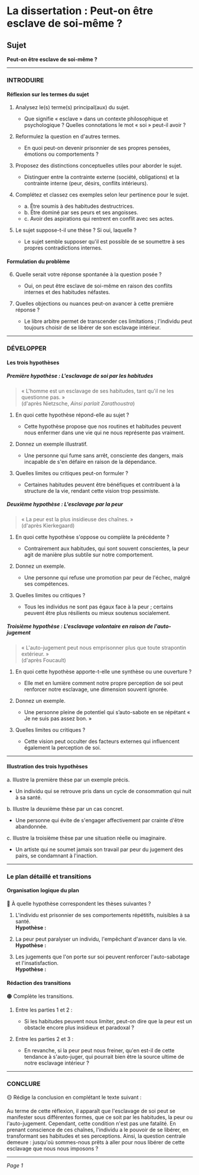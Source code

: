 # La dissertation : Peut-on être esclave de soi-même ?

## Sujet
**Peut-on être esclave de soi-même ?**

---

### INTRODUIRE

#### Réflexion sur les termes du sujet

1. Analysez le(s) terme(s) principal(aux) du sujet.  
   - Que signifie « esclave » dans un contexte philosophique et psychologique ? Quelles connotations le mot « soi » peut-il avoir ?
  
2. Reformulez la question en d'autres termes.  
   - En quoi peut-on devenir prisonnier de ses propres pensées, émotions ou comportements ?

3. Proposez des distinctions conceptuelles utiles pour aborder le sujet.  
   - Distinguer entre la contrainte externe (société, obligations) et la contrainte interne (peur, désirs, conflits intérieurs).

4. Complétez et classez ces exemples selon leur pertinence pour le sujet.  
   - a. Être soumis à des habitudes destructrices.  
   - b. Être dominé par ses peurs et ses angoisses.  
   - c. Avoir des aspirations qui rentrent en conflit avec ses actes.  

5. Le sujet suppose-t-il une thèse ? Si oui, laquelle ?  
   - Le sujet semble supposer qu'il est possible de se soumettre à ses propres contradictions internes.

#### Formulation du problème

6. Quelle serait votre réponse spontanée à la question posée ?  
   - Oui, on peut être esclave de soi-même en raison des conflits internes et des habitudes néfastes.

7. Quelles objections ou nuances peut-on avancer à cette première réponse ?  
   - Le libre arbitre permet de transcender ces limitations ; l'individu peut toujours choisir de se libérer de son esclavage intérieur.

---

### DÉVELOPPER

#### Les trois hypothèses

##### Première hypothèse : L'esclavage de soi par les habitudes

> « L'homme est un esclavage de ses habitudes, tant qu'il ne les questionne pas. »  
> (d'après Nietzsche, *Ainsi parlait Zarathoustra*)

1. En quoi cette hypothèse répond-elle au sujet ?  
   - Cette hypothèse propose que nos routines et habitudes peuvent nous enfermer dans une vie qui ne nous représente pas vraiment.

2. Donnez un exemple illustratif.  
   - Une personne qui fume sans arrêt, consciente des dangers, mais incapable de s'en défaire en raison de la dépendance.

3. Quelles limites ou critiques peut-on formuler ?  
   - Certaines habitudes peuvent être bénéfiques et contribuent à la structure de la vie, rendant cette vision trop pessimiste.

##### Deuxième hypothèse : L'esclavage par la peur

> « La peur est la plus insidieuse des chaînes. »  
> (d'après Kierkegaard)

1. En quoi cette hypothèse s'oppose ou complète la précédente ?  
   - Contrairement aux habitudes, qui sont souvent conscientes, la peur agit de manière plus subtile sur notre comportement.

2. Donnez un exemple.  
   - Une personne qui refuse une promotion par peur de l'échec, malgré ses compétences.

3. Quelles limites ou critiques ?  
   - Tous les individus ne sont pas égaux face à la peur ; certains peuvent être plus résilients ou mieux soutenus socialement.

##### Troisième hypothèse : L'esclavage volontaire en raison de l'auto-jugement

> « L'auto-jugement peut nous emprisonner plus que toute strapontin extérieur. »  
> (d'après Foucault)

1. En quoi cette hypothèse apporte-t-elle une synthèse ou une ouverture ?  
   - Elle met en lumière comment notre propre perception de soi peut renforcer notre esclavage, une dimension souvent ignorée.

2. Donnez un exemple.  
   - Une personne pleine de potentiel qui s’auto-sabote en se répétant « Je ne suis pas assez bon. »

3. Quelles limites ou critiques ?  
   - Cette vision peut occulter des facteurs externes qui influencent également la perception de soi.

---

#### Illustration des trois hypothèses

a. Illustre la première thèse par un exemple précis.  
   - Un individu qui se retrouve pris dans un cycle de consommation qui nuit à sa santé.

b. Illustre la deuxième thèse par un cas concret.  
   - Une personne qui évite de s'engager affectivement par crainte d'être abandonnée.

c. Illustre la troisième thèse par une situation réelle ou imaginaire.  
   - Un artiste qui ne soumet jamais son travail par peur du jugement des pairs, se condamnant à l'inaction.

---

### Le plan détaillé et transitions

#### Organisation logique du plan

🔴 À quelle hypothèse correspondent les thèses suivantes ?

1. L'individu est prisonnier de ses comportements répétitifs, nuisibles à sa santé.  
   **Hypothèse :**

2. La peur peut paralyser un individu, l'empêchant d'avancer dans la vie.  
   **Hypothèse :**

3. Les jugements que l'on porte sur soi peuvent renforcer l'auto-sabotage et l'insatisfaction.  
   **Hypothèse :**

#### Rédaction des transitions

🟠 Complète les transitions.

1. Entre les parties 1 et 2 :  
   - Si les habitudes peuvent nous limiter, peut-on dire que la peur est un obstacle encore plus insidieux et paradoxal ?

2. Entre les parties 2 et 3 :  
   - En revanche, si la peur peut nous freiner, qu'en est-il de cette tendance à s'auto-juger, qui pourrait bien être la source ultime de notre esclavage intérieur ?

---

### CONCLURE

🟡 Rédige la conclusion en complétant le texte suivant :

Au terme de cette réflexion, il apparaît que l'esclavage de soi peut se manifester sous différentes formes, que ce soit par les habitudes, la peur ou l'auto-jugement. Cependant, cette condition n'est pas une fatalité. En prenant conscience de ces chaînes, l'individu a le pouvoir de se libérer, en transformant ses habitudes et ses perceptions. Ainsi, la question centrale demeure : jusqu'où sommes-nous prêts à aller pour nous libérer de cette esclavage que nous nous imposons ?   

--- 

*Page 1*